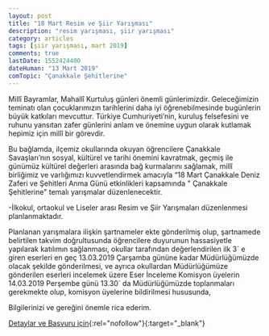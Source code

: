 ```yaml
---
layout: post
title: "18 Mart Resim ve Şiir Yarışması"
description: "resim yarışması, şiir yarışması"
category: articles
tags: [şiir yarışması, mart 2019]
comments: true
lastDate: 1552424400
dateHuman: "13 Mart 2019"
comTopic: "Çanakkale Şehitlerine"
---
```


Millî Bayramlar, Mahallî Kurtuluş günleri önemli günlerimizdir. Geleceğimizin teminatı olan çocuklarımızın tarihlerini daha iyi öğrenebilmesinde bugünlerin büyük katkıları mevcuttur. Türkiye Cumhuriyeti’nin, kuruluş felsefesini ve ruhunu yansıtan zafer günlerini anlam ve önemine uygun olarak kutlamak hepimiz için millî bir görevdir.

Bu bağlamda, ilçemiz okullarında okuyan öğrencilere  Çanakkale Savaşları’nın sosyal, kültürel ve tarihi önemini kavratmak, geçmiş ile günümüz kültürel değerleri arasında bağ kurmalarını sağlamak, millî birliğimiz ve varlığımızı kuvvetlendirmek amacıyla “18 Mart Çanakkale Deniz Zaferi ve Şehitleri Anma Günü etkinlikleri kapsamında " Çanakkale Şehitlerine" temalı yarışmalar düzenlenecektir. 

-İlkokul, ortaokul ve Liseler arası Resim ve Şiir  Yarışmaları düzenlenmesi  planlanmaktadır.

Planlanan yarışmalara ilişkin şartnameler  ekte gönderilmiş olup, şartnamede belirtilen takvim doğrultusunda öğrencilere duyurunun hassasiyetle yapılarak katılımın sağlanması, okullar tarafından değerlendirilen ilk 3´ e giren  eserleri  en geç 13.03.2019 Çarşamba  gününe kadar Müdürlüğümüzde olacak şekilde gönderilmesi, ve ayrıca okullardan Müdürlüğümüze gönderilen eserleri incelemek üzere Eser İnceleme Komisyon üyelerin 14.03.2019 Perşembe günü 13.30´ da Müdürlüğümüzde toplanmaları gerekmekte olup, komisyon üyelerine bildirilmesi hususunda,

Bilgilerinizi ve gereğini önemle rica ederim. 

[Detaylar ve Başvuru için](http://selcukondokuzmayisortaokulu.meb.k12.tr/icerikler/18-mart-resim-ve-siir-yarismasi_6540817.html?utm_source=edebiyatyarismalari.com&utm_medium=affiliate&utm_campaign=cpc){:rel="nofollow"}{:target="_blank"}